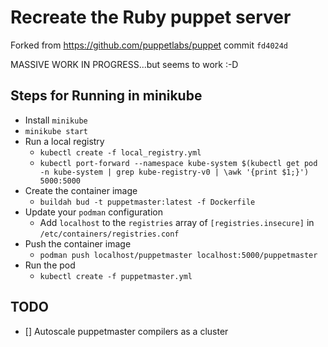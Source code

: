 # Recreate the Ruby puppet server

Forked from https://github.com/puppetlabs/puppet commit `fd4024d`

MASSIVE WORK IN PROGRESS...but seems to work :-D

## Steps for Running in minikube

* Install `minikube`
* `minikube start`
* Run a local registry
  * `kubectl create -f local_registry.yml`
  * `kubectl port-forward --namespace kube-system $(kubectl get pod -n kube-system | grep kube-registry-v0 | \awk '{print $1;}') 5000:5000`
* Create the container image
  * `buildah bud -t puppetmaster:latest -f Dockerfile`
* Update your `podman` configuration
  * Add `localhost` to the `registries` array of `[registries.insecure]` in `/etc/containers/registries.conf`
* Push the container image
  * `podman push localhost/puppetmaster localhost:5000/puppetmaster`
* Run the pod
  * `kubectl create -f puppetmaster.yml`

## TODO

* [] Autoscale puppetmaster compilers as a cluster
